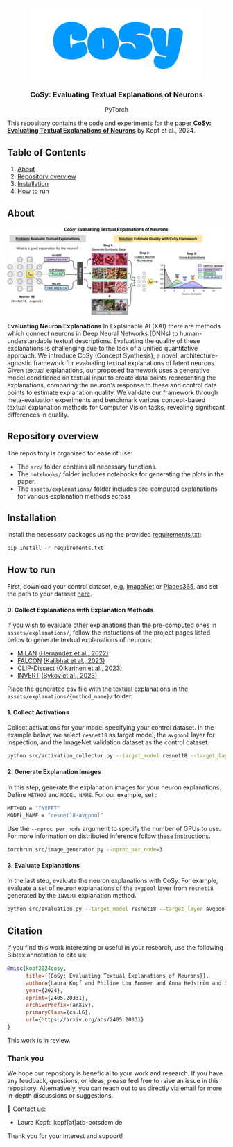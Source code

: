 <br/><br/>
<p align="center">
  <img width="400" src="./cosy_logo.svg">
<h3 align="center"><b>CoSy: Evaluating Textual Explanations of Neurons</b></h3>
<p align="center">
  PyTorch

  </p>

This repository contains the code and experiments for the paper **[CoSy: Evaluating Textual Explanations of Neurons](https://arxiv.org/abs/2405.20331)** by Kopf et al., 2024. 

<!--[![Getting started!](https://colab.research.google.com/assets/colab-badge.svg)](anonymous)-->

## Table of Contents
1. [About](#about)
2. [Repository overview](#repository-overview)
3. [Installation](#installation)
4. [How to run](#how-to-run)

## About

</p>
<p align="center">
  <img width="800" src="./cosy_graph.png">
</p>

**Evaluating Neuron Explanations** In Explainable AI (XAI) there are methods which connect neurons in Deep Neural Networks (DNNs) to human-understandable textual descriptions. Evaluating the quality of these explanations is challenging due to the lack of a unified quantitative approach. We introduce CoSy (Concept Synthesis), a novel, architecture-agnostic framework for evaluating textual explanations of latent neurons. Given textual explanations, our proposed framework uses a generative model conditioned on textual input to create data points representing the explanations, comparing the neuron's response to these and control data points to estimate explanation quality. We validate our framework through meta-evaluation experiments and benchmark various concept-based textual explanation methods for Computer Vision tasks, revealing significant differences in quality.

## Repository overview

The repository is organized for ease of use:
- The `src/` folder contains all necessary functions.
- The `notebooks/` folder includes notebooks for generating the plots in the paper.
- The `assets/explanations/` folder includes pre-computed explanations for various explanation methods across

## Installation

Install the necessary packages using the provided [requirements.txt](https://github.com/lkopf/cosy/blob/main/requirements.txt):

```bash
pip install -r requirements.txt
```

## How to run

First, download your control dataset, e,g, [ImageNet](https://www.image-net.org/download.php) or [Places365](http://places2.csail.mit.edu/download.html), and set the path to your dataset [here](https://github.com/lkopf/cosy/blob/main/src/utils.py#L12).

#### 0. Collect Explanations with Explanation Methods

If you wish to evaluate other explanations than the pre-computed ones in `assets/explanations/`, follow the instuctions of the project pages listed below to generate textual explanations of neurons:

- [MILAN](https://github.com/evandez/neuron-descriptions) [(Hernandez et al., 2022)](https://arxiv.org/abs/2201.11114)
- [FALCON](https://github.com/NehaKalibhat/falcon-explain) [(Kalibhat et al., 2023)](https://arxiv.org/abs/2307.10504)
- [CLIP-Dissect](https://github.com/Trustworthy-ML-Lab/CLIP-dissect) [(Oikarinen et al., 2023)](https://arxiv.org/abs/2204.10965)
- [INVERT](https://github.com/lapalap/invert) [(Bykov et al., 2023)](https://arxiv.org/abs/2311.13594)

Place the generated csv file with the textual explanations in the `assets/explanations/{method_name}/` folder.

#### 1. Collect Activations

Collect activations for your model specifying your control dataset. In the example below, we select `resnet18` as target model, the `avgpool` layer for inspection, and the ImageNet validation dataset as the control dataset. 

```bash
python src/activation_collector.py --target_model resnet18 --target_layer avgpool --dataset imagenet
```

#### 2. Generate Explanation Images
In this step, generate the explanation images for your neuron explanations. Define `METHOD` and `MODEL_NAME`. For our example, set :

```bash
METHOD = "INVERT"
MODEL_NAME = "resnet18-avgpool"
```
Use the ``--nproc_per_node`` argument to specify the number of GPUs to use. For more information on distributed inference follow [these instructions](https://huggingface.co/docs/diffusers/main/en/training/distributed_inference).

```bash
torchrun src/image_generator.py --nproc_per_node=3
```

#### 3. Evaluate Explanations
In the last step, evaluate the neuron explanations with CoSy. For example, evaluate a set of neuron explanations of the `avgpool` layer from `resnet18` generated by the `INVERT` explanation method.

```bash
python src/evaluation.py --target_model resnet18 --target_layer avgpool --method INVERT
```

## Citation

If you find this work interesting or useful in your research, use the following Bibtex annotation to cite us:

```bibtex
@misc{kopf2024cosy,
      title={{CoSy: Evaluating Textual Explanations of Neurons}}, 
      author={Laura Kopf and Philine Lou Bommer and Anna Hedström and Sebastian Lapuschkin and Marina M. -C. Höhne and Kirill Bykov},
      year={2024},
      eprint={2405.20331},
      archivePrefix={arXiv},
      primaryClass={cs.LG},
      url={https://arxiv.org/abs/2405.20331}
}
```
This work is in review.

### Thank you

We hope our repository is beneficial to your work and research. If you have any feedback, questions, or ideas, please feel free to raise an issue in this repository. Alternatively, you can reach out to us directly via email for more in-depth discussions or suggestions. 

📧 Contact us:
- Laura Kopf: lkopf[at]atb-potsdam.de

Thank you for your interest and support!

